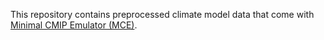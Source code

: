This repository contains preprocessed climate model data that come with [Minimal CMIP Emulator (MCE)](https://github.com/tsutsui1872/mce).
